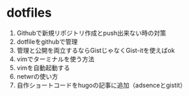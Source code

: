 # dotfiles
1. Githubで新規リポジトリ作成とpush出来ない時の対策
1. dotfileをgithubで管理
1. 管理と公開を両立するならGistじゃなくGist-itを使えばok
1. vimでターミナルを使う方法
1. vimを自動起動する
1. netwrの使い方
1. 自作ショートコードをhugoの記事に追加（adsenceとgistit）
